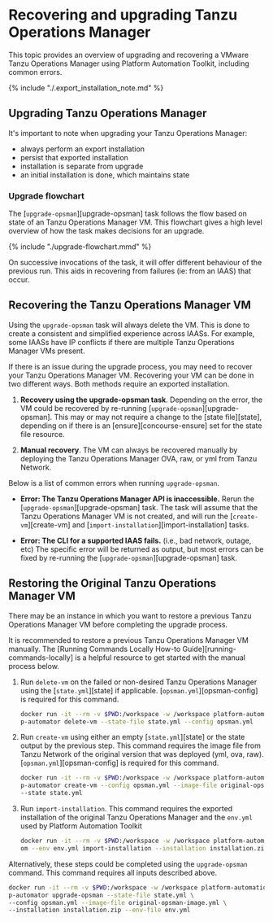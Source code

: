 # Recovering and upgrading Tanzu Operations Manager

This topic provides an overview 
of upgrading and recovering a VMware Tanzu Operations Manager using Platform Automation Toolkit,
including common errors.

{% include "./.export_installation_note.md" %}

## Upgrading Tanzu Operations Manager

It's important to note when upgrading your Tanzu Operations Manager:

* always perform an export installation
* persist that exported installation
* installation is separate from upgrade
* an initial installation is done, which maintains state

### Upgrade flowchart
The [`upgrade-opsman`][upgrade-opsman] task follows the flow based on state of an Tanzu Operations Manager VM.
This flowchart gives a high level overview of how the task makes decisions for an upgrade.

{% include "./upgrade-flowchart.mmd" %}

On successive invocations of the task, it will offer different behaviour of the previous run.
This aids in recovering from failures (ie: from an IAAS) that occur.

## Recovering the Tanzu Operations Manager VM
Using the `upgrade-opsman` task will always delete the VM.
This is done to create a consistent and simplified experience across IAASs.
For example, some IAASs have IP conflicts
if there are multiple Tanzu Operations Manager VMs present.

If there is an issue during the upgrade process,
you may need to recover your Tanzu Operations Manager VM. 
Recovering your VM can be done in two different ways.
Both methods require an exported installation.

1. **Recovery using the upgrade-opsman task**. Depending on the error, 
   the VM could be recovered by re-running [`upgrade-opsman`][upgrade-opsman].
   This may or may not require a change to the [state file][state],
   depending on if there is an [ensure][concourse-ensure] 
   set for the state file resource.
   
1. **Manual recovery**. The VM can always be recovered manually 
   by deploying the Tanzu Operations Manager OVA, raw, or yml from Tanzu Network.

Below is a list of common errors when running `upgrade-opsman`.

- **Error: The Tanzu Operations Manager API is inaccessible.**
  Rerun the [`upgrade-opsman`][upgrade-opsman] task. The task will assume that the Tanzu Operations Manager VM is not
  created, and will run the [`create-vm`][create-vm] and
  [`import-installation`][import-installation] tasks.

- **Error: The CLI for a supported IAAS fails.** (i.e., bad network, outage, etc)
  The specific error will be returned as output, 
  but most errors can be fixed 
  by re-running the [`upgrade-opsman`][upgrade-opsman] task.

## Restoring the Original Tanzu Operations Manager VM
There may be an instance in which you want to restore a previous Tanzu Operations Manager VM
before completing the upgrade process.

It is recommended to restore a previous Tanzu Operations Manager VM manually.
The [Running Commands Locally How-to Guide][running-commands-locally]
is a helpful resource to get started with the manual process below. 

1. Run `delete-vm` on the failed or non-desired Tanzu Operations Manager
   using the [`state.yml`][state] if applicable. 
   [`opsman.yml`][opsman-config] is required for this command.
   ```bash
   docker run -it --rm -v $PWD:/workspace -w /workspace platform-automation-image \
   p-automator delete-vm --state-file state.yml --config opsman.yml
   ```
   
1. Run `create-vm` using either an empty [`state.yml`][state]
   or the state output by the previous step. 
   This command requires the image file from Tanzu Network
   of the original version that was deployed (yml, ova, raw).
   [`opsman.yml`][opsman-config] is required for this command.
    ```bash
    docker run -it --rm -v $PWD:/workspace -w /workspace platform-automation-image \
    p-automator create-vm --config opsman.yml --image-file original-opsman-image.yml \
    --state state.yml
    ```
   
1. Run `import-installation`.
   This command requires the exported installation of the original Tanzu Operations Manager
   and the `env.yml` used by Platform Automation Toolkit
   ```bash
   docker run -it --rm -v $PWD:/workspace -w /workspace platform-automation-image \
   om --env env.yml import-installation --installation installation.zip
   ```

Alternatively, these steps could be completed using the `upgrade-opsman` command.
This command requires all inputs described above.
```bash
docker run -it --rm -v $PWD:/workspace -w /workspace platform-automation-image \
p-automator upgrade-opsman --state-file state.yml \
--config opsman.yml --image-file original-opsman-image.yml \
--installation installation.zip --env-file env.yml
```

[//]: # ({% with path="../" %})
[//]: # (    {% include ".internal_link_url.md" %})
[//]: # ({% endwith %})
[//]: # ({% include ".external_link_url.md" %})

